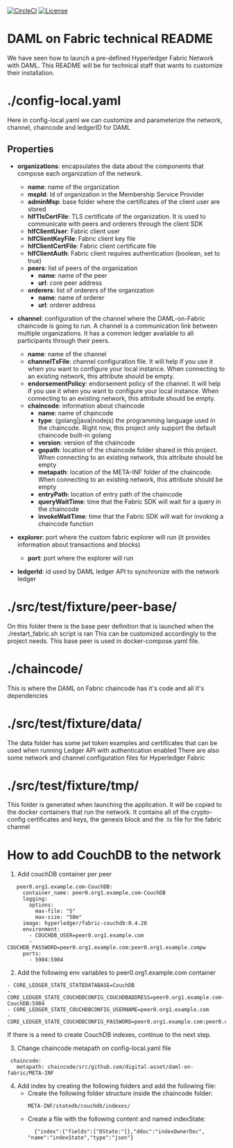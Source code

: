 
[![CircleCI](https://circleci.com/gh/digital-asset/daml-on-fabric.svg?style=svg&circle-token=a00ee8cfc2d112608361c5698f62fdbf208aea30)](https://circleci.com/gh/digital-asset/daml-on-fabric) [![License](https://img.shields.io/badge/License-Apache%202.0-blue.svg)](https://github.com/digital-asset/daml-on-fabric/blob/master/LICENSE)


# DAML on Fabric technical README

We have seen how to launch a pre-defined Hyperledger Fabric Network with DAML. 
This README will be for technical staff that wants to customize their installation.

# ./config-local.yaml

Here in config-local.yaml we can customize and parameterize the network, channel, chaincode and ledgerID for DAML

## Properties

  * **organizations**: encapsulates the data about the components that compose each organization of the network.
    * **name**: name of the organization
    * **mspId**: Id of organization in the Membership Service Provider
    * **adminMsp**: base folder where the certificates of the client user are stored
    * **hlfTlsCertFile**: TLS certificate of the organization. It is used to communicate with peers and orderers through the client SDK
    * **hlfClientUser**: Fabric client user
    * **hlfClientKeyFile**: Fabric client key file
    * **hlfClientCertFile**: Fabric client certificate file
    * **hlfClientAuth**: Fabric client requires authentication (boolean, set to true)
    * **peers**: list of peers of the organization
        * **name**: name of the peer
        * **url**: core peer address
    * **orderers**: list of orderers of the organization
        * **name**: name of orderer
        * **url**: orderer address
  
  * **channel**: configuration of the channel where the DAML-on-Fabric chaincode is going to run. A channel is a communication link between multiple organizations. It has a common ledger available to all participants through their peers.
    * **name**: name of the channel
    * **channelTxFile**: channel configuration file. It will help if you use it when you want to configure your local instance. When connecting to an existing network, this attribute should be empty.
    * **endorsementPolicy**: endorsement policy of the channel. It will help if you use it when you want to configure your local instance. When connecting to an existing network, this attribute should be empty.
    * **chaincode**: information about chaincode
        * **name**: name of chaincode
        * **type**: (golang|java|nodejs) the programming language used in the chaincode. Right now, this project only support the default chaincode built-in golang
        * **version**: version of the chaincode
        * **gopath**: location of the chaincode folder shared in this project.  When connecting to an existing network, this attribute should be empty
        * **metapath**: location of the META-INF folder of the chaincode.  When connecting to an existing network, this attribute should be empty
        * **entryPath**: location of entry path of the chaincode
        * **queryWaitTime**: time that the Fabric SDK will wait for a query in the chaincode
        * **invokeWaitTime**: time that the Fabric SDK will wait for invoking a chaincode function
  
  * **explorer**: port where the custom fabric explorer will run (it provides information about transactions and blocks)
    * **port**: port where the explorer will run
  
  * **ledgerId**: id used by DAML ledger API to synchronize with the network ledger


# ./src/test/fixture/peer-base/

On this folder there is the base peer definition that is launched when the ./restart_fabric.sh script is ran 
This can be customized accordingly to the project needs.
This base peer is used in docker-compose.yaml file.

# ./chaincode/

This is where the DAML on Fabric chaincode has it's code and all it's dependencies

# ./src/test/fixture/data/

The data folder has some jwt token examples and certificates that can be used when running Ledger API with authentication enabled
There are also some network and channel configuration files for Hyperledger Fabric

# ./src/test/fixture/tmp/

This folder is generated when launching the application. It will be copied to the docker containers that run the network.
It contains all of the crypto-config certificates and keys, the genesis block and the .tx file for the fabric channel


# How to add CouchDB to the network

1. Add couchDB container per peer
```   
   peer0.org1.example.com-CouchDB:
     container_name: peer0.org1.example.com-CouchDB
     logging:
       options:
         max-file: "5"
         max-size: "50m"
     image: hyperledger/fabric-couchdb:0.4.20
     environment:
       - COUCHDB_USER=peer0.org1.example.com
       - COUCHDB_PASSWORD=peer0.org1.example.com:peer0.org1.example.compw
     ports:
       - 5984:5984
```

2. Add the following env variables to peer0.org1.example.com container

```
- CORE_LEDGER_STATE_STATEDATABASE=CouchDB
- CORE_LEDGER_STATE_COUCHDBCONFIG_COUCHDBADDRESS=peer0.org1.example.com-CouchDB:5984
- CORE_LEDGER_STATE_COUCHDBCONFIG_USERNAME=peer0.org1.example.com
- CORE_LEDGER_STATE_COUCHDBCONFIG_PASSWORD=peer0.org1.example.com:peer0.org1.example.compw 
```

If there is a need to create CouchDB indexes, continue to the next step.

3. Change chaincode metapath on config-local.yaml file

 ``` 
  chaincode:
    metapath: chaincode/src/github.com/digital-asset/daml-on-fabric/META-INF
```
  
4. Add index by creating the following folders and add the following file:
    * Create the following folder structure inside the chaincode folder: 
      ```
      META-INF/statedb/couchdb/indexes/
      ```
    * Create a file with the following content and named indexState:
      ```
        {"index":{"fields":["DState:"]},"ddoc":"indexOwnerDoc", "name":"indexState","type":"json"}
      ```

